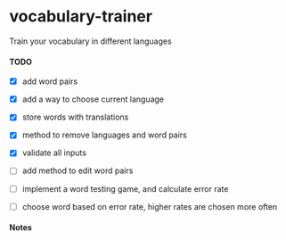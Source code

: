 # vocabulary-trainer
Train your vocabulary in different languages



#### TODO


- [x] add word pairs
- [x] add a way to choose current language
- [x] store words with translations
- [x] method to remove languages and word pairs
- [x] validate all inputs
- [ ] add method to edit word pairs
- [ ] implement a word testing game, and calculate error rate
- [ ] choose word based on error rate, higher rates are chosen more often


#### Notes
